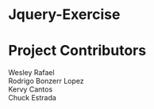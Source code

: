 # Jquery-Exercise

# Project Contributors

Wesley Rafael\
Rodrigo Bonzerr Lopez\
Kervy Cantos\
Chuck Estrada
